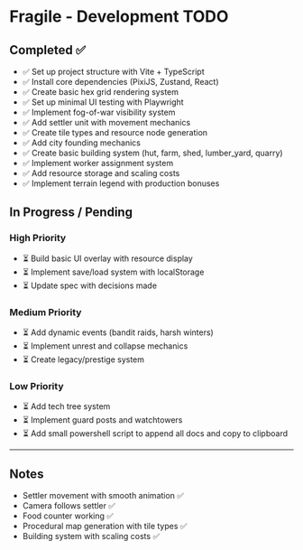 # Fragile - Development TODO

## Completed ✅

- ✅ Set up project structure with Vite + TypeScript
- ✅ Install core dependencies (PixiJS, Zustand, React)
- ✅ Create basic hex grid rendering system
- ✅ Set up minimal UI testing with Playwright
- ✅ Implement fog-of-war visibility system
- ✅ Add settler unit with movement mechanics
- ✅ Create tile types and resource node generation
- ✅ Add city founding mechanics
- ✅ Create basic building system (hut, farm, shed, lumber_yard, quarry)
- ✅ Implement worker assignment system
- ✅ Add resource storage and scaling costs
- ✅ Implement terrain legend with production bonuses

## In Progress / Pending

### High Priority
- ⏳ Build basic UI overlay with resource display
- ⏳ Implement save/load system with localStorage
- ⏳ Update spec with decisions made

### Medium Priority
- ⏳ Add dynamic events (bandit raids, harsh winters)
- ⏳ Implement unrest and collapse mechanics
- ⏳ Create legacy/prestige system

### Low Priority
- ⏳ Add tech tree system
- ⏳ Implement guard posts and watchtowers
- ⏳ Add small powershell script to append all docs and copy to clipboard

---

## Notes
- Settler movement with smooth animation ✅
- Camera follows settler ✅ 
- Food counter working ✅
- Procedural map generation with tile types ✅
- Building system with scaling costs ✅